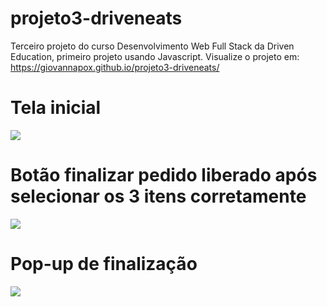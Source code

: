 # projeto3-driveneats
Terceiro projeto do curso Desenvolvimento Web Full Stack da Driven Education, primeiro projeto usando Javascript.
Visualize o projeto em: https://giovannapox.github.io/projeto3-driveneats/

<h1>Tela inicial</h1>
<img src="https://i.imgur.com/mqFaBv8.png">
<h1>Botão finalizar pedido liberado após selecionar os 3 itens corretamente</h1>
<img src="https://i.imgur.com/xDIAcqu.png">
<h1>Pop-up de finalização</h1>
<img src="https://i.imgur.com/gS4vNw9.png">
